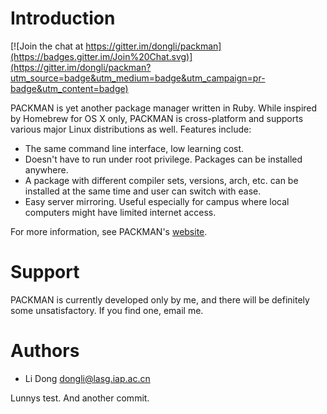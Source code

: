 Introduction
============

[![Join the chat at https://gitter.im/dongli/packman](https://badges.gitter.im/Join%20Chat.svg)](https://gitter.im/dongli/packman?utm_source=badge&utm_medium=badge&utm_campaign=pr-badge&utm_content=badge)

PACKMAN is yet another package manager written in Ruby. While inspired by Homebrew for OS X only, PACKMAN is cross-platform and supports various major Linux distributions as well. Features include:

- The same command line interface, low learning cost. 
- Doesn't have to run under root privilege. Packages can be installed anywhere.
- A package with different compiler sets, versions, arch, etc. can be installed at the same time and user can switch with ease.
- Easy server mirroring. Useful especially for campus where local computers might have limited internet access.

For more information, see PACKMAN's [website](http://dongli.github.io/packman/).

Support
=======

PACKMAN is currently developed only by me, and there will be definitely some unsatisfactory. If you find one, email me.

Authors
=======

- Li Dong <dongli@lasg.iap.ac.cn>

Lunnys test.
And another commit.
